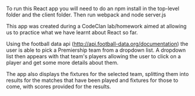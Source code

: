 To run this React app you will need to do an npm install in the top-level folder and the client folder. Then run webpack and node server.js

This app was created during a CodeClan lab/homework aimed at allowing us to practice what we have learnt about React so far. 

Using the football data api (http://api.football-data.org/documentation) the user is able to pick a Premiership team from a dropdown list. A dropdown list then appears with that team's players allowing the user to click on a player and get some more details about them.

The app also displays the fixtures for the selected team, splitting them into results for the matches that have been played and fixtures for those to come, with scores provided for the results.

 